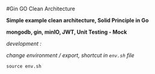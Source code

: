 #Gin GO Clean Architecture

**Simple example clean architecture, Solid Principle in Go**

****mongodb, gin, minIO, JWT, Unit Testing - Mock****



_development :_

_change environment / export, shortcut in `env.sh` file_

`source env.sh`
